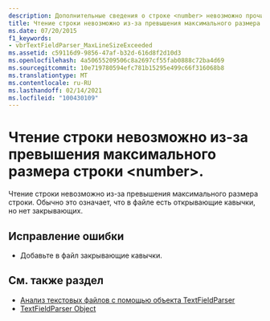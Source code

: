 ```yaml
---
description: Дополнительные сведения о строке <number> невозможно прочитать, так как она превышает максимальный размер строки.
title: Чтение строки невозможно из-за превышения максимального размера строки <number>.
ms.date: 07/20/2015
f1_keywords:
- vbrTextFieldParser_MaxLineSizeExceeded
ms.assetid: c59116d9-9856-47af-b32d-616d8f2d10d3
ms.openlocfilehash: 4a50655209506c8a2697cf55fab0888c72ba4d69
ms.sourcegitcommit: 10e719780594efc781b15295e499c66f316068b8
ms.translationtype: MT
ms.contentlocale: ru-RU
ms.lasthandoff: 02/14/2021
ms.locfileid: "100430109"
---
```

# <a name="line-number-cannot-be-read-because-it-exceeds-the-maximum-line-size"></a>Чтение строки невозможно из-за превышения максимального размера строки \<number>.

Чтение строки невозможно из-за превышения максимального размера строки. Обычно это означает, что в файле есть открывающие кавычки, но нет закрывающих.  
  
## <a name="to-correct-this-error"></a>Исправление ошибки  
  
- Добавьте в файл закрывающие кавычки.  
  
## <a name="see-also"></a>См. также раздел

- [Анализ текстовых файлов с помощью объекта TextFieldParser](../developing-apps/programming/drives-directories-files/parsing-text-files-with-the-textfieldparser-object.md)
- [TextFieldParser Object](../language-reference/objects/textfieldparser-object.md)
